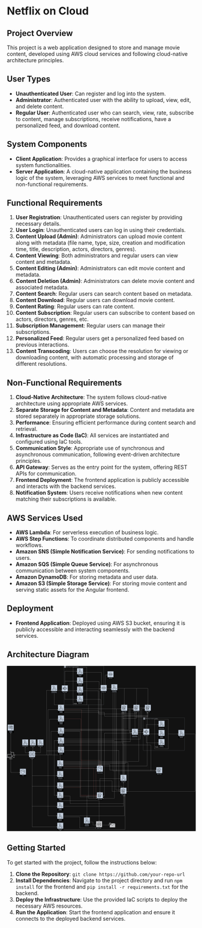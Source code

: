 # Netflix on Cloud

## Project Overview

This project is a web application designed to store and manage movie content, developed using AWS cloud services and following cloud-native architecture principles.

## User Types

- **Unauthenticated User**: Can register and log into the system.
- **Administrator**: Authenticated user with the ability to upload, view, edit, and delete content.
- **Regular User**: Authenticated user who can search, view, rate, subscribe to content, manage subscriptions, receive notifications, have a personalized feed, and download content.

## System Components

- **Client Application**: Provides a graphical interface for users to access system functionalities.
- **Server Application**: A cloud-native application containing the business logic of the system, leveraging AWS services to meet functional and non-functional requirements.

## Functional Requirements

1. **User Registration**: Unauthenticated users can register by providing necessary details.
2. **User Login**: Unauthenticated users can log in using their credentials.
3. **Content Upload (Admin)**: Administrators can upload movie content along with metadata (file name, type, size, creation and modification time, title, description, actors, directors, genres).
4. **Content Viewing**: Both administrators and regular users can view content and metadata.
5. **Content Editing (Admin)**: Administrators can edit movie content and metadata.
6. **Content Deletion (Admin)**: Administrators can delete movie content and associated metadata.
7. **Content Search**: Regular users can search content based on metadata.
8. **Content Download**: Regular users can download movie content.
9. **Content Rating**: Regular users can rate content.
10. **Content Subscription**: Regular users can subscribe to content based on actors, directors, genres, etc.
11. **Subscription Management**: Regular users can manage their subscriptions.
12. **Personalized Feed**: Regular users get a personalized feed based on previous interactions.
13. **Content Transcoding**: Users can choose the resolution for viewing or downloading content, with automatic processing and storage of different resolutions.

## Non-Functional Requirements

1. **Cloud-Native Architecture**: The system follows cloud-native architecture using appropriate AWS services.
2. **Separate Storage for Content and Metadata**: Content and metadata are stored separately in appropriate storage solutions.
3. **Performance**: Ensuring efficient performance during content search and retrieval.
4. **Infrastructure as Code (IaC)**: All services are instantiated and configured using IaC tools.
5. **Communication Style**: Appropriate use of synchronous and asynchronous communication, following event-driven architecture principles.
6. **API Gateway**: Serves as the entry point for the system, offering REST APIs for communication.
7. **Frontend Deployment**: The frontend application is publicly accessible and interacts with the backend services.
8. **Notification System**: Users receive notifications when new content matching their subscriptions is available.

## AWS Services Used

- **AWS Lambda**: For serverless execution of business logic.
- **AWS Step Functions**: To coordinate distributed components and handle workflows.
- **Amazon SNS (Simple Notification Service)**: For sending notifications to users.
- **Amazon SQS (Simple Queue Service)**: For asynchronous communication between system components.
- **Amazon DynamoDB**: For storing metadata and user data.
- **Amazon S3 (Simple Storage Service)**: For storing movie content and serving static assets for the Angular frontend.

## Deployment

- **Frontend Application**: Deployed using AWS S3 bucket, ensuring it is publicly accessible and interacting seamlessly with the backend services.

## Architecture Diagram

![diagram](diagram.png)

## Getting Started

To get started with the project, follow the instructions below:

1. **Clone the Repository**: `git clone https://github.com/your-repo-url`
2. **Install Dependencies**: Navigate to the project directory and run `npm install` for the frontend and `pip install -r requirements.txt` for the backend.
3. **Deploy the Infrastructure**: Use the provided IaC scripts to deploy the necessary AWS resources.
4. **Run the Application**: Start the frontend application and ensure it connects to the deployed backend services.
